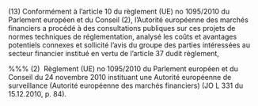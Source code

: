 (13) Conformément à l’article 10 du règlement (UE) no 1095/2010 du Parlement européen et du Conseil (2), l’Autorité européenne des marchés financiers a procédé à des consultations publiques sur ces projets de normes techniques de réglementation, analysé les coûts et avantages potentiels connexes et sollicité l’avis du groupe des parties intéressées au secteur financier institué en vertu de l’article 37 dudit règlement,

%%% (2)  Règlement (UE) no 1095/2010 du Parlement européen et du Conseil du 24 novembre 2010 instituant une Autorité européenne de surveillance (Autorité européenne des marchés financiers) (JO L 331 du 15.12.2010, p. 84).
